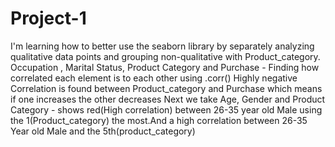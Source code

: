 # Project-1
I'm learning how to better use the seaborn library by separately analyzing qualitative data points and grouping non-qualitative with Product_category.
Occupation , Marital Status, Product Category and Purchase - Finding how correlated each element is to each other using .corr() 
Highly negative Correlation is found between Product_category and Purchase which means if one increases the other decreases 
Next we take Age, Gender and Product Category - shows red(High correlation) between 26-35 year old Male using the 1(Product_category) the most.And a high correlation between 26-35 Year old Male and the 5th(product_category)
